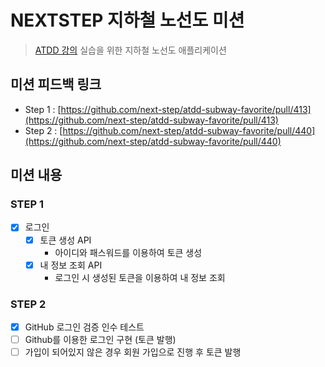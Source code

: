 # NEXTSTEP 지하철 노선도 미션
> [ATDD 강의](https://edu.nextstep.camp/c/R89PYi5H) 실습을 위한 지하철 노선도 애플리케이션


## 미션 피드백 링크

- Step 1 : [https://github.com/next-step/atdd-subway-favorite/pull/413](https://github.com/next-step/atdd-subway-favorite/pull/413)
- Step 2 : [https://github.com/next-step/atdd-subway-favorite/pull/440](https://github.com/next-step/atdd-subway-favorite/pull/440)


## 미션 내용

### STEP 1
- [x] 로그인
    - [x] 토큰 생성 API
        - 아이디와 패스워드를 이용하여 토큰 생성
    - [x] 내 정보 조회 API
        - 로그인 시 생성된 토큰을 이용하여 내 정보 조회

### STEP 2
- [x] GitHub 로그인 검증 인수 테스트
- [ ] Github를 이용한 로그인 구현 (토큰 발행)
- [ ] 가입이 되어있지 않은 경우 회원 가입으로 진행 후 토큰 발행
